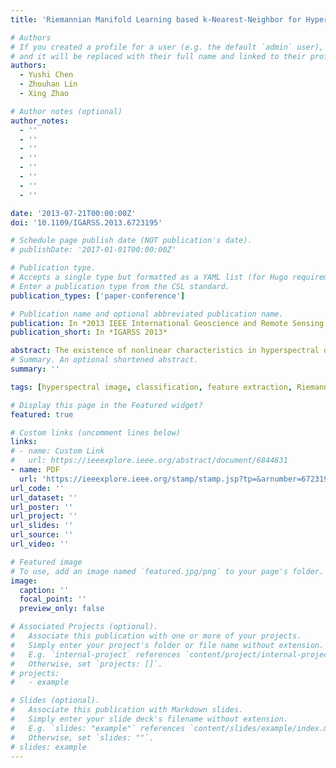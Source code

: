 ```yaml
---
title: 'Riemannian Manifold Learning based k-Nearest-Neighbor for Hyperspectral Image Classification'

# Authors
# If you created a profile for a user (e.g. the default `admin` user), write the username (folder name) here
# and it will be replaced with their full name and linked to their profile.
authors:
  - Yushi Chen
  - Zhouhan Lin
  - Xing Zhao

# Author notes (optional)
author_notes:
  - ''
  - ''
  - ''
  - ''
  - ''
  - ''
  - ''
  - ''

date: '2013-07-21T00:00:00Z'
doi: '10.1109/IGARSS.2013.6723195'

# Schedule page publish date (NOT publication's date).
# publishDate: '2017-01-01T00:00:00Z'

# Publication type.
# Accepts a single type but formatted as a YAML list (for Hugo requirements).
# Enter a publication type from the CSL standard.
publication_types: ['paper-conference']

# Publication name and optional abbreviated publication name.
publication: In *2013 IEEE International Geoscience and Remote Sensing Symposium*
publication_short: In *IGARSS 2013*

abstract: The existence of nonlinear characteristics in hyperspectral data is considered as an influential factor curtailing the classification accuracy of canonical linear classifier like k-nearest neighbor (k-NN). To deal with the problem, we investigated approaches to combine manifold learning methods and the k-NN classifier to preserve nonlinear characteristics contained in hyperspectral imagery. Then we proposed a Riemannian manifold learning (RML) based k-NN classifier for hyperspectral image classification, which substitutes the Euclidean distances used in canonical kNN by geodesic distances yielded by RML. The experimental results on AVIRIS data show that in most cases, the RML-kNN Classifier accesses higher classification accuracies than canonical k-NN.
# Summary. An optional shortened abstract.
summary: ''

tags: [hyperspectral image, classification, feature extraction, Riemannian manifold learning, k-nearest neighbors]

# Display this page in the Featured widget?
featured: true

# Custom links (uncomment lines below)
links:
# - name: Custom Link
#   url: https://ieeexplore.ieee.org/abstract/document/6844831
- name: PDF
  url: 'https://ieeexplore.ieee.org/stamp/stamp.jsp?tp=&arnumber=6723195'
url_code: ''
url_dataset: ''
url_poster: ''
url_project: ''
url_slides: ''
url_source: ''
url_video: ''

# Featured image
# To use, add an image named `featured.jpg/png` to your page's folder.
image:
  caption: ''
  focal_point: ''
  preview_only: false

# Associated Projects (optional).
#   Associate this publication with one or more of your projects.
#   Simply enter your project's folder or file name without extension.
#   E.g. `internal-project` references `content/project/internal-project/index.md`.
#   Otherwise, set `projects: []`.
# projects:
#   - example

# Slides (optional).
#   Associate this publication with Markdown slides.
#   Simply enter your slide deck's filename without extension.
#   E.g. `slides: "example"` references `content/slides/example/index.md`.
#   Otherwise, set `slides: ""`.
# slides: example
---
```


<!-- # {{% callout note %}}
# Click the _Cite_ button above to demo the feature to enable visitors to import publication metadata into their reference management software.
# {{% /callout %}}

# {{% callout note %}}
# Create your slides in Markdown - click the _Slides_ button to check out the example.
# {{% /callout %}}

# Add the publication's **full text** or **supplementary notes** here. You can use rich formatting such as including [code, math, and images](https://docs.hugoblox.com/content/writing-markdown-latex/). -->
